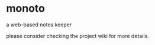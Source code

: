 monoto
======
a web-based notes keeper

please consider checking the project wiki for more details.
